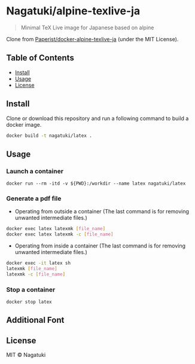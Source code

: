 # Nagatuki/alpine-texlive-ja

<!-- [![Docker Automated build](https://img.shields.io/docker/automated/paperist/alpine-texlive-ja.svg)](https://hub.docker.com/r/paperist/alpine-texlive-ja/) -->
<!-- [![Docker Image Size](https://images.microbadger.com/badges/image/paperist/alpine-texlive-ja.svg)](https://microbadger.com/images/paperist/alpine-texlive-ja "Get your own image badge on microbadger.com") -->
<!-- [![standard-readme compliant](https://img.shields.io/badge/standard--readme-OK-green.svg)](https://github.com/RichardLitt/standard-readme) -->

> Minimal TeX Live image for Japanese based on alpine

Clone from [Paperist/docker-alpine-texlive-ja](https://github.com/Paperist/docker-alpine-texlive-ja) \(under the MIT License\).

## Table of Contents

- [Install](#install)
- [Usage](#usage)
- [License](#license)

## Install

Clone or download this repository and run a following command to build a docker image.

```bash
docker build -t nagatuki/latex .
```

## Usage

### Launch a container

```
docker run --rm -itd -v ${PWD}:/workdir --name latex nagatuki/latex
```

### Generate a pdf file

- Operating from outside a container 
(The last command is for removing unwanted intermediate files.)

```bash
docker exec latex latexmk [file_name]
docker exec latex latexmk -c [file_name]
```

- Operating from inside a container 
(The last command is for removing unwanted intermediate files.)

```bash
docker exec -it latex sh
latexmk [file_name]
latexmk -c [file_name]
```

### Stop a container

```
docker stop latex
```

## Additional Font

## License

MIT © Nagatuki
